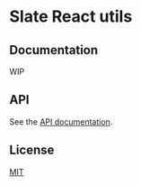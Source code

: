# Slate React utils



## Documentation

WIP

## API

See the [API documentation](https://plate-api.udecode.io/globals.html). 

## License

[MIT](../../LICENSE)
